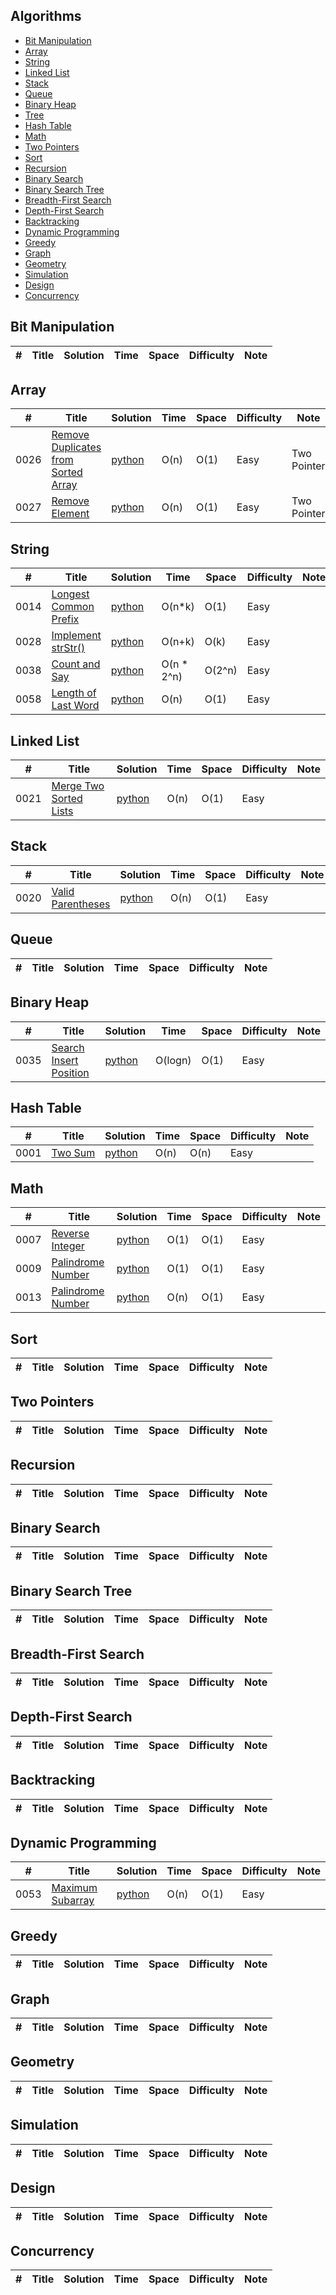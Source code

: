 ## Algorithms

* [Bit Manipulation](https://github.com/orifake/leetcode-rust#bit-manipulation)
* [Array](https://github.com/orifake/leetcode-rust#array)
* [String](https://github.com/orifake/leetcode-rust#string)
* [Linked List](https://github.com/orifake/leetcode-rust#linked-list)
* [Stack](https://github.com/orifake/leetcode-rust#stack)
* [Queue](https://github.com/orifake/leetcode-rust#queue)
* [Binary Heap](https://github.com/orifake/leetcode-rust#binary-heap)
* [Tree](https://github.com/orifake/leetcode-rust#tree)
* [Hash Table](https://github.com/orifake/leetcode-rust#hash-table)
* [Math](https://github.com/orifake/leetcode-rust#math)
* [Two Pointers](https://github.com/orifake/leetcode-rust#two-pointers)
* [Sort](https://github.com/orifake/leetcode-rust#sort)
* [Recursion](https://github.com/orifake/leetcode-rust#recursion)
* [Binary Search](https://github.com/orifake/leetcode-rust#binary-search)
* [Binary Search Tree](https://github.com/orifake/leetcode-rust#binary-search-tree)
* [Breadth-First Search](https://github.com/orifake/leetcode-rust#breadth-first-search)
* [Depth-First Search](https://github.com/orifake/leetcode-rust#depth-first-search)
* [Backtracking](https://github.com/orifake/leetcode-rust#backtracking)
* [Dynamic Programming](https://github.com/orifake/leetcode-rust#dynamic-programming)
* [Greedy](https://github.com/orifake/leetcode-rust#greedy)
* [Graph](https://github.com/orifake/leetcode-rust#graph)
* [Geometry](https://github.com/orifake/leetcode-rust#geometry)
* [Simulation](https://github.com/orifake/leetcode-rust#simulation)
* [Design](https://github.com/orifake/leetcode-rust#design)
* [Concurrency](https://github.com/orifake/leetcode-rust#concurrency)

## Bit Manipulation
| #   | Title | Solution | Time | Space | Difficulty | Note |
| --- | ----- | -------- | ---- | ----- | ---------- | ---- |

## Array
| #    | Title                                                                                                     | Solution                                                                                                            | Time | Space | Difficulty | Note        |
| ---- | --------------------------------------------------------------------------------------------------------- | ------------------------------------------------------------------------------------------------------------------- | ---- | ----- | ---------- | ----------- |
| 0026 | [Remove Duplicates from Sorted Array](https://leetcode.com/problems/remove-duplicates-from-sorted-array/) | [python](https://github.com/orifake/leetcode-python/blob/master/src/Remove%20Duplicates%20from%20Sorted%20Array.py) | O(n) | O(1)  | Easy       | Two Pointer |
| 0027 | [Remove Element](https://leetcode.com/problems/remove-element/)                                           | [python](https://github.com/orifake/leetcode-python/blob/master/src/Remove%20Element.py)                            | O(n) | O(1)  | Easy       | Two Pointer |

## String
| #    | Title                                                                         | Solution                                                                                          | Time       | Space  | Difficulty | Note |
| ---- | ----------------------------------------------------------------------------- | ------------------------------------------------------------------------------------------------- | ---------- | ------ | ---------- | ---- |
| 0014 | [Longest Common Prefix](https://leetcode.com/problems/longest-common-prefix/) | [python](https://github.com/orifake/leetcode-python/blob/master/src/Longest%20Common%20Prefix.py) | O(n*k)     | O(1)   | Easy       |      |
| 0028 | [Implement strStr()](https://leetcode.com/problems/implement-strstr/)         | [python](https://github.com/orifake/leetcode-python/blob/master/src/Implement%20strStr.py)        | O(n+k)     | O(k)   | Easy       |      |
| 0038 | [Count and Say](https://leetcode.com/problems/count-and-say/)                 | [python](https://github.com/orifake/leetcode-python/blob/master/src/Count%20and%20Say.py)         | O(n * 2^n) | O(2^n) | Easy       |      |
| 0058 | [Length of Last Word](https://leetcode.com/problems/length-of-last-word/)     | [python](https://github.com/orifake/leetcode-python/blob/master/src/Length%20of%20Last%20Word.py) | O(n)       | O(1)   | Easy       |      |


## Linked List
| #    | Title                                                                           | Solution                                                                                             | Time | Space | Difficulty | Note |
| ---- | ------------------------------------------------------------------------------- | ---------------------------------------------------------------------------------------------------- | ---- | ----- | ---------- | ---- |
| 0021 | [Merge Two Sorted Lists](https://leetcode.com/problems/merge-two-sorted-lists/) | [python](https://github.com/orifake/leetcode-python/blob/master/src/Merge%20Two%20Sorted%20Lists.py) | O(n) | O(1)  | Easy       |      |

## Stack
| #    | Title                                                                 | Solution                                                                                    | Time | Space | Difficulty | Note |
| ---- | --------------------------------------------------------------------- | ------------------------------------------------------------------------------------------- | ---- | ----- | ---------- | ---- |
| 0020 | [Valid Parentheses](https://leetcode.com/problems/valid-parentheses/) | [python](https://github.com/orifake/leetcode-python/blob/master/src/Valid%20Parentheses.py) | O(n) | O(1)  | Easy       |      |

## Queue
| #   | Title | Solution | Time | Space | Difficulty | Note |
| --- | ----- | -------- | ---- | ----- | ---------- | ---- |

## Binary Heap
| #    | Title                                                                           | Solution                                                                                           | Time    | Space | Difficulty | Note |
| ---- | ------------------------------------------------------------------------------- | -------------------------------------------------------------------------------------------------- | ------- | ----- | ---------- | ---- |
| 0035 | [Search Insert Position](https://leetcode.com/problems/search-insert-position/) | [python](https://github.com/orifake/leetcode-python/blob/master/src/Search%20Insert%20Position.py) | O(logn) | O(1)  | Easy       |      |

## Hash Table
| #    | Title                                             | Solution                                                                          | Time | Space | Difficulty | Note |
| ---- | ------------------------------------------------- | --------------------------------------------------------------------------------- | ---- | ----- | ---------- | ---- |
| 0001 | [Two Sum](https://leetcode.com/problems/two-sum/) | [python](https://github.com/orifake/leetcode-python/blob/master/src/Two%20Sum.py) | O(n) | O(n)  | Easy       |      |

## Math
| #    | Title                                                                | Solution                                                                                     | Time | Space | Difficulty | Note |
| ---- | -------------------------------------------------------------------- | -------------------------------------------------------------------------------------------- | ---- | ----- | ---------- | ---- |
| 0007 | [Reverse Integer](https://leetcode.com/problems/two-sum/)            | [python](https://github.com/orifake/leetcode-python/blob/master/src/Reverse%20Integer.py)    | O(1) | O(1)  | Easy       |      |
| 0009 | [Palindrome Number](https://leetcode.com/problems/two-sum/)          | [python](https://github.com/orifake/leetcode-python/blob/master/src/Palindrome%20Number.py)  | O(1) | O(1)  | Easy       |      |
| 0013 | [Palindrome Number](https://leetcode.com/problems/roman-to-integer/) | [python](https://github.com/orifake/leetcode-python/blob/master/src/Roman%20to%20Integer.py) | O(n) | O(1)  | Easy       |      |

## Sort
| #   | Title | Solution | Time | Space | Difficulty | Note |
| --- | ----- | -------- | ---- | ----- | ---------- | ---- |

## Two Pointers
| #   | Title | Solution | Time | Space | Difficulty | Note |
| --- | ----- | -------- | ---- | ----- | ---------- | ---- |

## Recursion
| #   | Title | Solution | Time | Space | Difficulty | Note |
| --- | ----- | -------- | ---- | ----- | ---------- | ---- |

## Binary Search
| #   | Title | Solution | Time | Space | Difficulty | Note |
| --- | ----- | -------- | ---- | ----- | ---------- | ---- |

## Binary Search Tree
| #   | Title | Solution | Time | Space | Difficulty | Note |
| --- | ----- | -------- | ---- | ----- | ---------- | ---- |

## Breadth-First Search
| #   | Title | Solution | Time | Space | Difficulty | Note |
| --- | ----- | -------- | ---- | ----- | ---------- | ---- |

## Depth-First Search
| #   | Title | Solution | Time | Space | Difficulty | Note |
| --- | ----- | -------- | ---- | ----- | ---------- | ---- |

## Backtracking
| #   | Title | Solution | Time | Space | Difficulty | Note |
| --- | ----- | -------- | ---- | ----- | ---------- | ---- |

## Dynamic Programming
| #    | Title                                                               | Solution                                                                                   | Time | Space | Difficulty | Note |
| ---- | ------------------------------------------------------------------- | ------------------------------------------------------------------------------------------ | ---- | ----- | ---------- | ---- |
| 0053 | [Maximum Subarray](https://leetcode.com/problems/maximum-subarray/) | [python](https://github.com/orifake/leetcode-python/blob/master/src/Maximum%20Subarray.py) | O(n) | O(1)  | Easy       |      |

## Greedy
| #   | Title | Solution | Time | Space | Difficulty | Note |
| --- | ----- | -------- | ---- | ----- | ---------- | ---- |

## Graph
| #   | Title | Solution | Time | Space | Difficulty | Note |
| --- | ----- | -------- | ---- | ----- | ---------- | ---- |

## Geometry
| #   | Title | Solution | Time | Space | Difficulty | Note |
| --- | ----- | -------- | ---- | ----- | ---------- | ---- |

## Simulation
| #   | Title | Solution | Time | Space | Difficulty | Note |
| --- | ----- | -------- | ---- | ----- | ---------- | ---- |

## Design
| #   | Title | Solution | Time | Space | Difficulty | Note |
| --- | ----- | -------- | ---- | ----- | ---------- | ---- |

## Concurrency
| #   | Title | Solution | Time | Space | Difficulty | Note |
| --- | ----- | -------- | ---- | ----- | ---------- | ---- |
